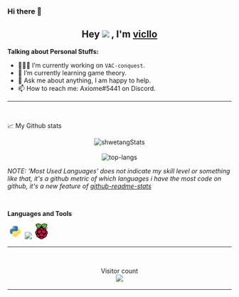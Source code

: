 ### Hi there 👋

<h2 align="center">Hey <img src="https://media.giphy.com/media/hvRJCLFzcasrR4ia7z/giphy.gif" width="25px"> , I'm <a href="https://shwetang550.github.io/profile/">vicllo</a></h2>


**Talking about Personal Stuffs:**

- 👨🏽‍💻  I’m currently working on `VAC-conquest`.
- 🌱  I’m currently learning game theory. 
- 💬  Ask me about anything, I am happy to help.
- 📫  How to reach me: Axiome#5441 on Discord.

***

 <br>

📈 My Github stats <br />
<p align="center">
  <img src="https://github-readme-stats.vercel.app/api?username=vicllo&theme=dark&show_icons=true" alt="shwetangStats" />  
  <br />
  <br />
  <img src="https://github-readme-stats.vercel.app/api/top-langs/?username=vicllo&layout=compact&theme=dark" alt="top-langs" />
</p>

*NOTE: 'Most Used Languages' does not indicate my skill level or something like that, it's a github metric of which languages i have the most code on github, it's a new feature of [github-readme-stats](https://github.com/anuraghazra/github-readme-stats)*

<br>

**Languages and Tools**

<code><img height="35rem" src="https://raw.githubusercontent.com/github/explore/80688e429a7d4ef2fca1e82350fe8e3517d3494d/topics/python/python.png"></code>
<code><img height="35rem" src="https://avatars.githubusercontent.com/u/667583?s=200&v=4"></code>
<code><img height="35rem" src="https://raw.githubusercontent.com/github/explore/80688e429a7d4ef2fca1e82350fe8e3517d3494d/topics/raspberry-pi/raspberry-pi.png"></code>

***

<br />

<p align="center"> 
  Visitor count<br>
  <img src="https://profile-counter.glitch.me/vicllo/count.svg" />
</p>

-----

<!--
**vicllo/vicllo** is a ✨ _special_ ✨ repository because its `README.md` (this file) appears on your GitHub profile.

Here are some ideas to get you started:

- 🔭 I’m currently working on ...
- 🌱 I’m currently learning ...
- 👯 I’m looking to collaborate on ...
- 🤔 I’m looking for help with ...
- 💬 Ask me about ...
- 📫 How to reach me: ...
- 😄 Pronouns: ...
- ⚡ Fun fact: ...
-->
